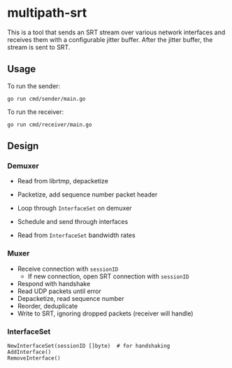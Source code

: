 # multipath-srt

This is a tool that sends an SRT stream over various network interfaces and receives them with a configurable jitter buffer. After the jitter buffer, the stream is sent to SRT.

## Usage

To run the sender:

```
go run cmd/sender/main.go
```

To run the receiver:

```
go run cmd/receiver/main.go
```

## Design

### Demuxer

- Read from librtmp, depacketize
- Packetize, add sequence number packet header
- Loop through `InterfaceSet` on demuxer
- Schedule and send through interfaces

- Read from `InterfaceSet` bandwidth rates

### Muxer

- Receive connection with `sessionID`
  - If new connection, open SRT connection with `sessionID`
- Respond with handshake
- Read UDP packets until error
- Depacketize, read sequence number
- Reorder, deduplicate
- Write to SRT, ignoring dropped packets (receiver will handle)

### InterfaceSet

```
NewInterfaceSet(sessionID []byte)  # for handshaking
AddInterface()
RemoveInterface()
```

